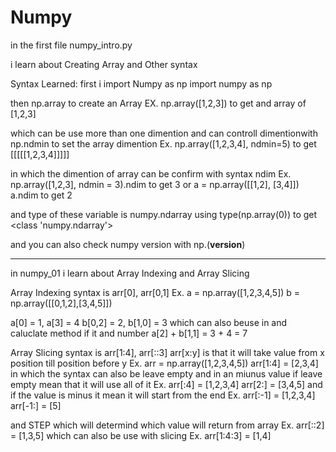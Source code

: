 # Numpy

in the first file numpy_intro.py

i learn about Creating Array and Other syntax

Syntax Learned:
first i import Numpy as np
import numpy as np

then np.array to create an Array
EX. np.array([1,2,3]) to get and array of [1,2,3]

which can be use more than one dimention and can controll dimentionwith
np.ndmin to set the array dimention
Ex. np.array([1,2,3,4], ndmin=5) to get [[[[[1,2,3,4]]]]]

in which the dimention of array can be confirm with syntax ndim
Ex. np.array([1,2,3], ndmin = 3).ndim to get 3 or
a = np.array([[1,2], [3,4]])
a.ndim to get 2

and type of these variable is numpy.ndarray
using type(np.array(0)) to get <class 'numpy.ndarray'>

and you can also check numpy version with np.(**version**)

---

in numpy_01 i learn about Array Indexing and Array Slicing

Array Indexing syntax is
arr[0], arr[0,1]
Ex. a = np.array([1,2,3,4,5])
b = np.array([[0,1,2],[3,4,5]])

a[0] = 1, a[3] = 4
b[0,2] = 2, b[1,0] = 3
which can also beuse in and caluclate method if it and number
a[2] + b[1,1] = 3 + 4 = 7

Array Slicing syntax is
arr[1:4], arr[::3]
arr[x:y] is that it will take value from x position till position before y
Ex. arr = np.array([1,2,3,4,5])
arr[1:4] = [2,3,4]
in which the syntax can also be leave empty and in an miunus value
if leave empty mean that it will use all of it
Ex. arr[:4] = [1,2,3,4]
arr[2:] = [3,4,5]
and if the value is minus it mean it will start from the end
Ex. arr[:-1] = [1,2,3,4]
arr[-1:] = [5]

and STEP which will determind which value will return from array
Ex. arr[::2] = [1,3,5]
which can also be use with slicing
Ex. arr[1:4:3] = [1,4]
